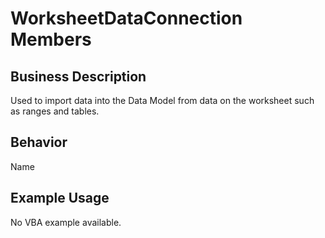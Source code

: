 # WorksheetDataConnection Members

## Business Description
Used to import data into the Data Model from data on the worksheet such as ranges and tables.

## Behavior
Name

## Example Usage
No VBA example available.